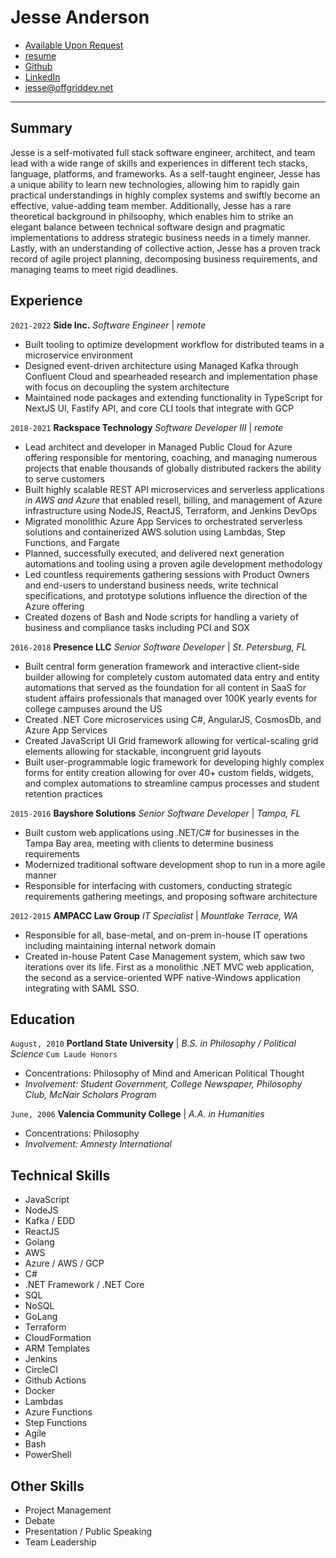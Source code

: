 # Jesse Anderson

* <i class="fa fa-phone"></i> [Available Upon Request](tel:available-upon-request)
* <i class="fa fa-home"></i> [resume](https://offgriddev.github.io)
* <i class="fa fa-github"></i> [Github](https://github.com/offgriddev)
* <i class="fa fa-linkedin"></i> [LinkedIn](https://www.linkedin.com/in/jeryanders/)
* <i class="fa fa-envelope"></i> [jesse@offgriddev.net](mailto:jesse@offgriddev.net)

---

## Summary

Jesse is a self-motivated full stack software engineer, architect, and team lead with a wide range of skills and experiences in different tech stacks, language, platforms, and frameworks. As a self-taught engineer, Jesse has a unique ability to learn new technologies, allowing him to rapidly gain practical understandings in highly complex systems and swiftly become an effective, value-adding team member. Additionally, Jesse has a rare theoretical background in philsoophy, which enables him to strike an elegant balance between technical software design and pragmatic implementations to address strategic business needs in a timely manner. Lastly, with an understanding of collective action, Jesse has a proven track record of agile project planning, decomposing business requirements, and managing teams to meet rigid deadlines.

## Experience

`2021-2022`
**Side Inc.**
_Software Engineer_ | _remote_
* Built tooling to optimize development workflow for distributed teams in a microservice environment
* Designed event-driven architecture using Managed Kafka through Confluent Cloud and spearheaded research and implementation phase with focus on decoupling the system architecture
* Maintained node packages and extending functionality in TypeScript for NextJS UI, Fastify API, and core CLI tools that integrate with GCP

`2018-2021`
**Rackspace Technology**
_Software Developer III_ | _remote_
* Lead architect and developer in Managed Public Cloud for Azure offering responsible for mentoring, coaching, and managing numerous projects that enable thousands of globally distributed rackers the ability to serve customers
* Built highly scalable REST API microservices and serverless applications _in AWS and Azure_ that enabled resell, billing, and management of Azure infrastructure using NodeJS, ReactJS, Terraform, and Jenkins DevOps
* Migrated monolithic Azure App Services to orchestrated serverless solutions and containerized AWS solution using Lambdas, Step Functions, and Fargate
* Planned, successfully executed, and delivered next generation automations and tooling using a proven agile development methodology
* Led countless requirements gathering sessions with Product Owners and end-users to understand business needs, write technical specifications, and prototype solutions influence the direction of the Azure offering
* Created dozens of Bash and Node scripts for handling a variety of business and compliance tasks including PCI and SOX

`2016-2018`
**Presence LLC**
_Senior Software Developer_ | _St. Petersburg, FL_
* Built central form generation framework and interactive client-side builder allowing for completely custom automated data entry and entity automations that served as the foundation for all content in SaaS for student affairs professionals that managed over 100K yearly events for college campuses around the US
* Created .NET Core microservices using C#, AngularJS, CosmosDb, and Azure App Services
* Created JavaScript UI Grid framework allowing for vertical-scaling grid elements allowing for stackable, incongruent grid layouts
* Built user-programmable logic framework for developing highly complex forms for entity creation allowing for over 40+ custom fields, widgets, and complex automations to streamline campus processes and student retention practices

`2015-2016`
**Bayshore Solutions**
_Senior Software Developer_ | _Tampa, FL_
* Built custom web applications using .NET/C# for businesses in the Tampa Bay area, meeting with clients to determine business requirements
* Modernized traditional software development shop to run in a more agile manner
* Responsible for interfacing with customers, conducting strategic requirements gathering meetings, and proposing software architecture

`2012-2015`
**AMPACC Law Group**
_IT Specialist_ | _Mountlake Terrace, WA_
* Responsible for all, base-metal, and on-prem in-house IT operations including maintaining internal network domain
* Created in-house Patent Case Management system, which saw two iterations over its life. First as a monolithic .NET MVC web application, the second as a service-oriented WPF native-Windows application integrating with SAML SSO.

## Education

`August, 2010`
**Portland State University**
|
_B.S. in Philosophy / Political Science_ `Cum Laude Honors`
* Concentrations: Philosophy of Mind and American Political Thought
* _Involvement: Student Government, College Newspaper, Philosophy Club, McNair Scholars Program_

`June, 2006`
**Valencia Community College**
|
_A.A. in Humanities_
* Concentrations: Philosophy
* _Involvement: Amnesty International_

## Technical Skills
* JavaScript
* NodeJS
* Kafka / EDD
* ReactJS
* Golang
* AWS
* Azure / AWS / GCP
* C#
* .NET Framework / .NET Core
* SQL
* NoSQL
* GoLang
* Terraform
* CloudFormation
* ARM Templates
* Jenkins
* CircleCI
* Github Actions
* Docker
* Lambdas
* Azure Functions
* Step Functions
* Agile
* Bash
* PowerShell

## Other Skills
* Project Management
* Debate
* Presentation / Public Speaking
* Team Leadership 

